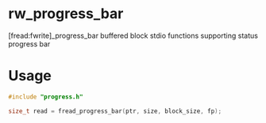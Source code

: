 # rw_progress_bar
[fread:fwrite]_progress_bar buffered block stdio functions supporting status progress bar

# Usage
```c
#include "progress.h"

size_t read = fread_progress_bar(ptr, size, block_size, fp);
```
